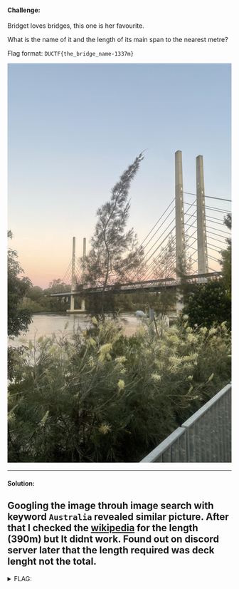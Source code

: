 #### Challenge:

Bridget loves bridges, this one is her favourite.

What is the name of it and the length of its main span to the nearest metre?

Flag format:  `DUCTF{the_bridge_name-1337m}`

![get-over-it.jpg](./get-over-it.jpg ":ignore")

---

#### Solution:

Googling the image throuh image search with keyword `Australia` revealed similar picture. After that I checked the [wikipedia](https://en.wikipedia.org/wiki/Eleanor_Schonell_Bridge) for the length (390m) but It didnt work.
Found out on discord server later that the length required was deck lenght not the total.
---

<details><summary>FLAG:</summary>

```
DUCTF{eleanor_schonell_bridge-185m}
```

</details>
<br/>
